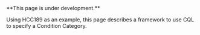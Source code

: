 
<div class="bg-info" markdown="1">
**This page is under development.**

Using HCC189 as an example, this page describes a framework to use CQL to specify a Condition Category.

</div>
